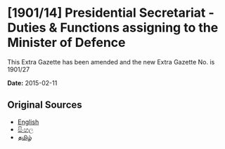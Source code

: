 # [1901/14] Presidential Secretariat - Duties & Functions assigning to the Minister of Defence

This Extra Gazette has been amended and the new Extra Gazette No. is 1901/27

**Date:** 2015-02-11

## Original Sources

- [English](https://documents.gov.lk/view/extra-gazettes/2015/2/1901-14_E.pdf)
- [සිංහල](https://documents.gov.lk/view/extra-gazettes/2015/2/1901-14_S.pdf)
- [தமிழ்](https://documents.gov.lk/view/extra-gazettes/2015/2/1901-14_T.pdf)
